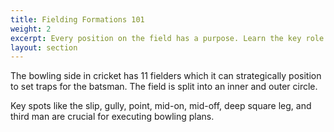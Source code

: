 ```yaml
---
title: Fielding Formations 101
weight: 2
excerpt: Every position on the field has a purpose. Learn the key role that field setups play. 
layout: section
---
```


The bowling side in cricket has 11 fielders which it can strategically position to set traps for the batsman. The field is split into an inner and outer circle. 

Key spots like the slip, gully, point, mid-on, mid-off, deep square leg, and third man are crucial for executing bowling plans. 
